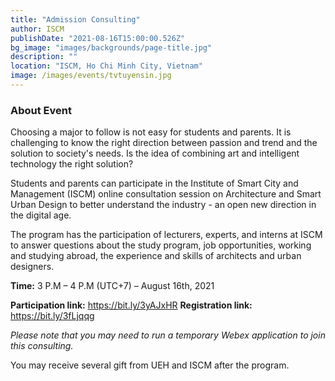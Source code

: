 ```yaml
---
title: "Admission Consulting"
author: ISCM
publishDate: "2021-08-16T15:00:00.526Z"
bg_image: "images/backgrounds/page-title.jpg"
description: ""
location: "ISCM, Ho Chi Minh City, Vietnam"
image: /images/events/tvtuyensin.jpg
---
```


### About Event
<!--StartFragment-->


Choosing a major to follow is not easy for students and parents. It is challenging to know the right direction between passion and trend and the solution to society's needs. Is the idea of combining art and intelligent technology the right solution?

Students and parents can participate in the Institute of Smart City and Management (ISCM) online consultation session on Architecture and Smart Urban Design to better understand the industry - an open new direction in the digital age.

The program has the participation of lecturers, experts, and interns at ISCM to answer questions about the study program, job opportunities, working and studying abroad, the experience and skills of architects and urban designers.


**Time:** 3 P.M – 4 P.M (UTC+7) – August 16th, 2021

**Participation link:** https://bit.ly/3yAJxHR
**Registration link:** https://bit.ly/3fLjqqg

*Please note that you may need to run a temporary Webex application to join this consulting.*

You may receive several gift from UEH and ISCM after the program.

<!--EndFragment-->
